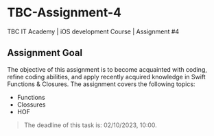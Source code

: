# TBC-Assignment-4
TBC IT Academy | iOS development Course | Assignment #4

## Assignment Goal
The objective of this assignment is to become acquainted with coding, refine coding abilities, and apply recently acquired knowledge in Swift Functions & Closures.
The assignment covers the following topics: 
* Functions
* Clossures
* HOF 

> The deadline of this task is: 02/10/2023, 10:00. 
